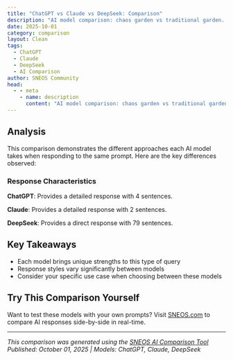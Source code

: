 ```yaml
---
title: "ChatGPT vs Claude vs DeepSeek: Comparison"
description: "AI model comparison: chaos garden vs traditional garden..."
date: 2025-10-01
category: comparison
layout: Clean
tags:
  - ChatGPT
  - Claude
  - DeepSeek
  - AI Comparison
author: SNEOS Community
head:
  - - meta
    - name: description
      content: "AI model comparison: chaos garden vs traditional garden..."
---
```


<ChatComparison
  title="ChatGPT vs Claude vs DeepSeek: Comparison"
  prompt="chaos garden vs traditional garden"
  :responses='{
    "ChatGPT": "Certainly! Here\u2019s a comparison between a **chaos garden** and a **traditional garden**:\n\n| Aspect               | Chaos Garden                                  | Traditional Garden                            |\n|----------------------|----------------------------------------------|----------------------------------------------|\n| **Design Approach**  | Organic, wild, and natural; embraces randomness and irregularity | Structured, planned, and orderly; often symmetrical and carefully arranged |\n| **Plant Selection**  | Native plants, wildflowers, and a mix of species that encourage biodiversity | Selected plants based on aesthetics, often non-native or ornamental species |\n| **Maintenance**      | Low maintenance; minimal intervention to allow natural growth and processes | Regular maintenance including pruning, weeding, watering, and fertilizing |\n| **Purpose**          | Promote ecological balance, support wildlife, and foster natural beauty | Primarily aesthetic appeal, recreational use, and controlled environment |\n| **Visual Style**     | Untamed, diverse, and somewhat unpredictable | Manicured, uniform, and predictable |\n| **Ecological Impact**| Supports biodiversity, attracts pollinators, and enhances soil health | Can sometimes reduce biodiversity if overly controlled or reliant on pesticides |\n| **Examples**         | Meadows, native wildflower patches, naturalized areas | Formal flower beds, lawns, shaped shrubs, and hedges |\n\n### Summary:\n- **Chaos gardens** prioritize ecological health and natural processes, encouraging a more spontaneous and wild growth pattern.\n- **Traditional gardens** focus on aesthetic control, order, and often human-centric design principles.\n\nIf you want, I can provide tips on how to create either type or combine elements of both!",
    "Claude": "Here\u0027s a comparison between chaos gardens and traditional gardens:\n\n## **Chaos Garden**\n**Philosophy:** Embraces natural randomness and wild growth\n- **Maintenance:** Minimal intervention, letting nature take its course\n- **Planning:** Little to no formal design; plants self-seed and spread naturally\n- **Appearance:** Wild, unpredictable, constantly changing\n- **Plant selection:** Whatever grows well naturally, native species, volunteers\n- **Benefits:**\n  - Lower maintenance once established\n  - Better for wildlife and biodiversity\n  - Surprises and discoveries\n  - More sustainable/eco-friendly\n  - Cost-effective\n\n## **Traditional Garden**\n**Philosophy:** Human design and control over nature\n- **Maintenance:** Regular pruning, weeding, planting, fertilizing\n- **Planning:** Carefully designed layouts, color schemes, seasonal planning\n- **Appearance:** Orderly, predictable, manicured\n- **Plant selection:** Chosen for specific purposes, aesthetics, and placement\n- **Benefits:**\n  - Predictable results\n  - Can maximize small spaces\n  - Allows for specific themes/styles\n  - Better food production control\n  - Neighborhood-friendly appearance\n\n## **Which to Choose?**\n- **Chaos garden:** Better for those wanting low maintenance, wildlife habitat, and natural beauty\n- **Traditional garden:** Better for those who enjoy active gardening, want specific results, or have space constraints\n- **Hybrid approach:** Many gardeners combine elements of both\n\nWhat draws you to one approach or the other?",
    "DeepSeek": "Of course! This is a fantastic comparison. The \u0022Chaos Garden\u0022 (also known as a \u0022Chaotic Garden,\u0022 \u0022Wild Garden,\u0022 or \u0022Naturalistic Garden\u0022) and the \u0022Traditional Garden\u0022 represent two fundamentally different philosophies of gardening.\n\nHere\u2019s a detailed breakdown of their differences, from philosophy to practical maintenance.\n\n---\n\n### At a Glance: The Core Difference\n\n*   **Traditional Garden:** **Order and Control.** It\u0027s about imposing human design and structure on nature. The garden is a curated, organized space.\n*   **Chaos Garden:** **Embrace and Collaboration.** It\u0027s about working with natural processes. The garden is a dynamic, evolving ecosystem.\n\n---\n\n### Head-to-Head Comparison\n\n| Feature | Traditional Garden | Chaos Garden |\n| :--- | :--- | :--- |\n| **Philosophy \u0026 Goal** | Control, order, beauty, display of human skill. A \u0022room\u0022 outside. | Harmony with nature, biodiversity, ecological function, low intervention. A \u0022mini-ecosystem.\u0022 |\n| **Design \u0026 Layout** | Symmetrical, geometric, defined lines and beds. Often follows formal styles (e.g., English Cottage, French Parterre, Japanese Zen). | Asymmetrical, flowing, informal. Mimics natural landscapes like meadows, forest edges, or prairies. |\n| **Plant Selection** | Carefully curated, often non-native ornamentals chosen for color, form, or bloom time. Plants are often grouped by type. | Focus on native plants, self-seeding annuals, and perennials. Prioritizes plants that support local wildlife (birds, bees, butterflies). |\n| **Planting Style** | Ordered, spaced, and often arranged in rows, blocks, or patterns. | Dense, intermingled, and layered (like a forest: canopy, understory, groundcover). Plants are allowed to self-seed and find their own place. |\n| **Weeds \u0026 \u0022Volunteers\u0022** | Viewed as enemies to be removed. The goal is a \u0022clean\u0022 bed. | Tolerated or even encouraged if they are beneficial. \u0022Weeds\u0022 are often just plants in the wrong place (by human standards). |\n| **Maintenance** | **High and Consistent:** Regular weeding, pruning, deadheading, fertilizing, and watering. | **Seasonal and Observational:** Less frequent but strategic. Tasks include cutting back in spring/fall, managing over-aggressive plants, and observing changes. |\n| **Water \u0026 Inputs** | Often higher, as non-native plants may need extra water and fertilizer to thrive. | Lower, as native plants are adapted to local rainfall and soil conditions. |\n| **Wildlife** | Often managed or discouraged (e.g., pesticides for pests). May attract generalist pollinators. | Actively encouraged as part of the ecosystem. Provides food and shelter for a wide range of insects, birds, and small animals. |\n| **Aesthetic** | Neat, tidy, predictable, and manicured. Provides a sense of calm through order. | Lush, wild, dynamic, and ever-changing. Provides a sense of wonder and discovery. |\n| **Best For Someone Who...** | Loves structure, finds weeding therapeutic, wants a \u0022picture-perfect\u0022 space, and enjoys detailed garden planning. | Is curious about ecology, prefers to observe rather than constantly intervene, values wildlife, and enjoys surprises. |\n\n---\n\n### Deeper Dive into the Philosophies\n\n#### The Traditional Garden: A Tamed Wilderness\nThis is the classic idea of a garden. It\u2019s an extension of the home, an outdoor living space that reflects human ideals of beauty and order. Think of the precise hedges of Versailles or the orderly rows of a classic English border. The gardener is the **director and controller**.\n\n*   **Pros:** Visually orderly and often immediately impressive; provides a clear sense of accomplishment; can be designed for specific color schemes or seasonal displays.\n*   **Cons:** Can be resource-intensive (water, time, chemicals); often has lower biodiversity; can feel rigid or sterile if not carefully maintained.\n\n#### The Chaos Garden: A Partnered Ecosystem\nThis approach is heavily influenced by ecological principles and the work of gardeners like Piet Oudolf. The goal isn\u0027t a static picture, but a living, breathing system. The gardener is a **facilitator and steward**, guiding the garden\u0027s natural tendencies rather than fighting them.\n\n*   **Pros:** Excellent for biodiversity and supporting pollinators; generally much lower maintenance once established; highly resilient and adaptive to local conditions; offers year-round interest (including beautiful winter structure).\n*   **Cons:** Can be perceived as \u0022messy\u0022 or \u0022unkempt\u0022 by neighbors or those with a traditional mindset; requires a shift in mindset to appreciate its beauty; can be hard to control if aggressive plants take over.\n\n### Can You Have Both?\n\n**Absolutely!** Many modern gardeners are creating a hybrid approach:\n\n*   A **traditional, structured garden** in the front yard for curb appeal.\n*   A **chaos garden** in the backyard as a private wildlife sanctuary.\n*   Using traditional design principles (like a neat path or a focal point) to frame a chaotic, naturalistic planting bed. This provides an \u0022anchor\u0022 for the eye, making the wildness feel more intentional.\n\n### Conclusion: Which is Right for You?\n\n| Choose a **Traditional Garden** if you: | Choose a **Chaos Garden** if you: |\n| :--- | :--- |\n| Value control and a tidy aesthetic. | Are passionate about wildlife and ecology. |\n| Enjoy the process of detailed gardening tasks. | Want a lower-maintenance landscape. |\n| Have a specific visual design in mind. | Enjoy surprises and a garden that changes year-to-year. |\n| Have a smaller space you want to keep very organized. | Have the space to let nature \u0022do its thing.\u0022 |\n\nUltimately, the best garden is the one that brings **you** joy and fits your lifestyle. The traditional garden offers the peace of order, while the chaos garden offers the thrill of life."
  }'
  published-date="18:32"
/>

## Analysis

This comparison demonstrates the different approaches each AI model takes when responding to the same prompt. Here are the key differences observed:

### Response Characteristics

**ChatGPT**: Provides a detailed response with 4 sentences. 

**Claude**: Provides a detailed response with 2 sentences. 

**DeepSeek**: Provides a direct response with 79 sentences. 

## Key Takeaways

- Each model brings unique strengths to this type of query
- Response styles vary significantly between models
- Consider your specific use case when choosing between these models

## Try This Comparison Yourself

Want to test these models with your own prompts? Visit [SNEOS.com](https://sneos.com) to compare AI responses side-by-side in real-time.

---

*This comparison was generated using the [SNEOS AI Comparison Tool](https://sneos.com)*
*Published: October 01, 2025 | Models: ChatGPT, Claude, DeepSeek*
